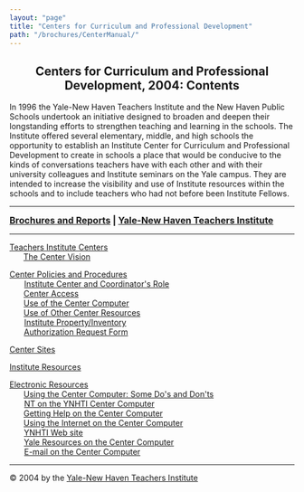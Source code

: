 ```yaml
---
layout: "page"
title: "Centers for Curriculum and Professional Development"
path: "/brochures/CenterManual/"
---
```

<main>
<title>Centers for Curriculum and Professional Development</title>
<meta content="" name="ynhtindex"/>
<center><b><h2>Centers for Curriculum and Professional Development, 2004: Contents</h2></b></center>
<p>In 1996 the Yale-New Haven Teachers Institute and the New Haven Public Schools undertook an initiative designed to broaden and deepen their longstanding efforts to strengthen teaching and learning in the schools. The Institute offered several elementary, middle, and high schools the opportunity to establish an Institute Center for Curriculum and Professional Development to create in schools a place that would be conducive to the kinds of conversations teachers have with each other and with their university colleagues and Institute seminars on the Yale campus. They are intended to increase the visibility and use of Institute resources within the schools and to include teachers who had not before been Institute Fellows.</p>
<hr/>
<b><font size="+0"><a href="..\">Brochures and Reports</a>
| <a href="..\..\">Yale-New Haven Teachers Institute</a></font></b>
<hr width="100%"/>
<p><a href="TICenters.html">Teachers Institute Centers</a>
<br/><font color="#FFFFFF" style="visibility:hidden;">____</font><a href="TICenters.html#a">The Center Vision</a>
</p><p><a href="CenterPolicies.html">Center Policies and Procedures</a>
<br/><font color="#FFFFFF" style="visibility:hidden;">____</font><a href="CenterPolicies.html#a">Institute Center and Coordinator's Role</a>
<br/><font color="#FFFFFF" style="visibility:hidden;">____</font><a href="CenterPolicies.html#b">Center Access</a>
<br/><font color="#FFFFFF" style="visibility:hidden;">____</font><a href="CenterPolicies.html#c">Use of the Center Computer</a>
<br/><font color="#FFFFFF" style="visibility:hidden;">____</font><a href="CenterPolicies.html#d">Use of Other Center Resources</a>
<br/><font color="#FFFFFF" style="visibility:hidden;">____</font><a href="CenterPolicies.html#e">Institute Property/Inventory</a>
<br/><font color="#FFFFFF" style="visibility:hidden;">____</font><a href="CenterPolicies.html#f">Authorization Request Form</a>
</p><p><a href="CenterSites.html">Center Sites</a>
</p><p><a href="InstituteResources.html">Institute Resources</a>
</p><p><a href="ElectronicResources.html">Electronic Resources
<br/><font color="#FFFFFF" style="visibility:hidden;">____</font></a><a href="ElectronicResources.html#a">Using the Center Computer: Some Do's and Don'ts</a>
<br/><font color="#FFFFFF" style="visibility:hidden;">____</font><a href="ElectronicResources.html#b">NT on the YNHTI Center Computer</a>
<br/><font color="#FFFFFF" style="visibility:hidden;">____</font><a href="ElectronicResources.html#c">Getting Help on the Center Computer</a>
<br/><font color="#FFFFFF" style="visibility:hidden;">____</font><a href="ElectronicResources.html#d">Using the Internet on the Center Computer</a>
<br/><font color="#FFFFFF" style="visibility:hidden;">____</font><a href="ElectronicResources.html#e">YNHTI Web site</a>
<br/><font color="#FFFFFF" style="visibility:hidden;">____</font><a href="ElectronicResources.html#f">Yale Resources on the Center Computer</a>
<br/><font color="#FFFFFF" style="visibility:hidden;">____</font><a href="ElectronicResources.html#g">E-mail on the Center Computer</a>
</p><hr/>
© 2004 by the <a href="/">Yale-New Haven Teachers Institute</a>
</main>